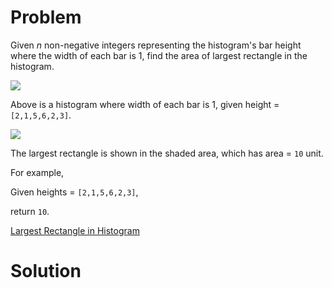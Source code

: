 
# Problem

Given _n_ non-negative integers representing the histogram's bar height where
the width of each bar is 1, find the area of largest rectangle in the
histogram.

![](https://leetcode.com/static/images/problemset/histogram.png)

Above is a histogram where width of each bar is 1, given height =
`[2,1,5,6,2,3]`.

![](https://leetcode.com/static/images/problemset/histogram_area.png)

The largest rectangle is shown in the shaded area, which has area = `10` unit.

For example,

Given heights = `[2,1,5,6,2,3]`,

return `10`.



[Largest Rectangle in Histogram](https://leetcode.com/problems/largest-rectangle-in-histogram)

# Solution



